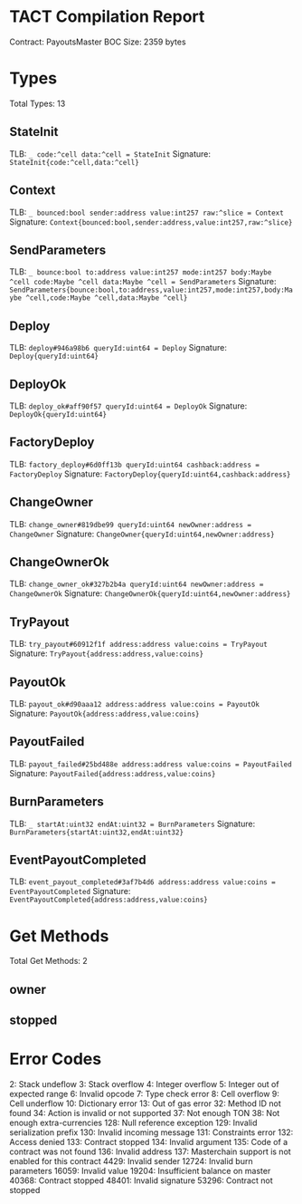 # TACT Compilation Report
Contract: PayoutsMaster
BOC Size: 2359 bytes

# Types
Total Types: 13

## StateInit
TLB: `_ code:^cell data:^cell = StateInit`
Signature: `StateInit{code:^cell,data:^cell}`

## Context
TLB: `_ bounced:bool sender:address value:int257 raw:^slice = Context`
Signature: `Context{bounced:bool,sender:address,value:int257,raw:^slice}`

## SendParameters
TLB: `_ bounce:bool to:address value:int257 mode:int257 body:Maybe ^cell code:Maybe ^cell data:Maybe ^cell = SendParameters`
Signature: `SendParameters{bounce:bool,to:address,value:int257,mode:int257,body:Maybe ^cell,code:Maybe ^cell,data:Maybe ^cell}`

## Deploy
TLB: `deploy#946a98b6 queryId:uint64 = Deploy`
Signature: `Deploy{queryId:uint64}`

## DeployOk
TLB: `deploy_ok#aff90f57 queryId:uint64 = DeployOk`
Signature: `DeployOk{queryId:uint64}`

## FactoryDeploy
TLB: `factory_deploy#6d0ff13b queryId:uint64 cashback:address = FactoryDeploy`
Signature: `FactoryDeploy{queryId:uint64,cashback:address}`

## ChangeOwner
TLB: `change_owner#819dbe99 queryId:uint64 newOwner:address = ChangeOwner`
Signature: `ChangeOwner{queryId:uint64,newOwner:address}`

## ChangeOwnerOk
TLB: `change_owner_ok#327b2b4a queryId:uint64 newOwner:address = ChangeOwnerOk`
Signature: `ChangeOwnerOk{queryId:uint64,newOwner:address}`

## TryPayout
TLB: `try_payout#60912f1f address:address value:coins = TryPayout`
Signature: `TryPayout{address:address,value:coins}`

## PayoutOk
TLB: `payout_ok#d90aaa12 address:address value:coins = PayoutOk`
Signature: `PayoutOk{address:address,value:coins}`

## PayoutFailed
TLB: `payout_failed#25bd488e address:address value:coins = PayoutFailed`
Signature: `PayoutFailed{address:address,value:coins}`

## BurnParameters
TLB: `_ startAt:uint32 endAt:uint32 = BurnParameters`
Signature: `BurnParameters{startAt:uint32,endAt:uint32}`

## EventPayoutCompleted
TLB: `event_payout_completed#3af7b4d6 address:address value:coins = EventPayoutCompleted`
Signature: `EventPayoutCompleted{address:address,value:coins}`

# Get Methods
Total Get Methods: 2

## owner

## stopped

# Error Codes
2: Stack undeflow
3: Stack overflow
4: Integer overflow
5: Integer out of expected range
6: Invalid opcode
7: Type check error
8: Cell overflow
9: Cell underflow
10: Dictionary error
13: Out of gas error
32: Method ID not found
34: Action is invalid or not supported
37: Not enough TON
38: Not enough extra-currencies
128: Null reference exception
129: Invalid serialization prefix
130: Invalid incoming message
131: Constraints error
132: Access denied
133: Contract stopped
134: Invalid argument
135: Code of a contract was not found
136: Invalid address
137: Masterchain support is not enabled for this contract
4429: Invalid sender
12724: Invalid burn parameters
16059: Invalid value
19204: Insufficient balance on master
40368: Contract stopped
48401: Invalid signature
53296: Contract not stopped
